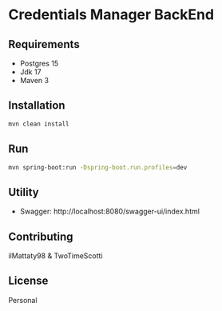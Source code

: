 # Credentials Manager BackEnd

## Requirements

- Postgres 15
- Jdk 17
- Maven 3

## Installation

```bash
mvn clean install
```

## Run

```bash
mvn spring-boot:run -Dspring-boot.run.profiles=dev
```

## Utility

- Swagger: http://localhost:8080/swagger-ui/index.html

## Contributing

ilMattaty98 & TwoTimeScotti

## License

Personal